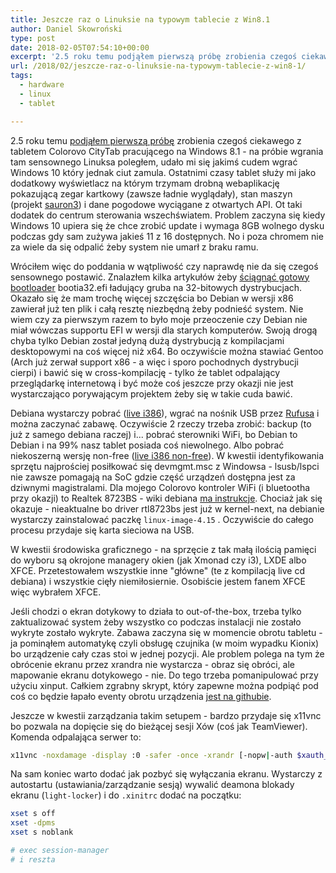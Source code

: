 ```yaml
---
title: Jeszcze raz o Linuksie na typowym tablecie z Win8.1
author: Daniel Skowroński
type: post
date: 2018-02-05T07:54:10+00:00
excerpt: '2.5 roku temu podjąłem pierwszą próbę zrobienia czegoś ciekawego z tabletem Colorovo CityTab pracującego na Windows 8.1 - na próbie wgrania tam sensownego Linuksa poległem, udało mi się jakimś cudem wgrać Windows 10 który jednak ciut zamula. Ostatnimi czasy tablet służy mi jako dodatkowy wyświetlacz na którym trzymam drobną webaplikację pokazującą zegar kartkowy (zawsze ładnie wyglądały), stan maszyn (projekt sauron3) i dane pogodowe wyciągane z otwartych API. Ot taki dodatek do centrum sterowania wszechświatem. Problem zaczyna się kiedy Windows 10 upiera się że chce zrobić update i wymaga 8GB wolnego dysku podczas gdy sam zużywa jakieś 11 z 16 dostępnych. No i poza chromem nie za wiele da się odpalić żeby system nie umarł z braku ramu.'
url: /2018/02/jeszcze-raz-o-linuksie-na-typowym-tablecie-z-win8-1/
tags:
  - hardware
  - linux
  - tablet

---
```

2.5 roku temu [podjąłem pierwszą próbę][1] zrobienia czegoś ciekawego z tabletem Colorovo CityTab pracującego na Windows 8.1 - na próbie wgrania tam sensownego Linuksa poległem, udało mi się jakimś cudem wgrać Windows 10 który jednak ciut zamula. Ostatnimi czasy tablet służy mi jako dodatkowy wyświetlacz na którym trzymam drobną webaplikację pokazującą zegar kartkowy (zawsze ładnie wyglądały), stan maszyn (projekt [sauron3][2]) i dane pogodowe wyciągane z otwartych API. Ot taki dodatek do centrum sterowania wszechświatem. Problem zaczyna się kiedy Windows 10 upiera się że chce zrobić update i wymaga 8GB wolnego dysku podczas gdy sam zużywa jakieś 11 z 16 dostępnych. No i poza chromem nie za wiele da się odpalić żeby system nie umarł z braku ramu.

Wróciłem więc do poddania w wątpliwość czy naprawdę nie da się czegoś sensownego postawić. Znalazłem kilka artykułów żeby [ściągnąć gotowy bootloader][3] bootia32.efi ładujący gruba na 32-bitowych dystrybucjach. Okazało się że mam trochę więcej szczęścia bo Debian w wersji x86 zawierał już ten plik i całą resztę niezbędną żeby podnieść system. Nie wiem czy za pierwszym razem to było moje przeoczenie czy Debian nie miał wówczas supportu EFI w wersji dla starych komputerów. Swoją drogą chyba tylko Debian został jedyną dużą dystrybucją z kompilacjami desktopowymi na coś więcej niż x64. Bo oczywiście można stawiać Gentoo (Arch już zerwał support x86 - a więc i sporo pochodnych dystrybucji cierpi) i bawić się w cross-kompilację - tylko że tablet odpalający przeglądarkę internetową i być może coś jeszcze przy okazji nie jest wystarczająco porywającym projektem żeby się w takie cuda bawić.

Debiana wystarczy pobrać ([live i386][4]), wgrać na nośnik USB przez [Rufusa][5] i można zaczynać zabawę. Oczywiście 2 rzeczy trzeba zrobić: backup (to już z samego debiana raczej) i... pobrać sterowniki WiFi, bo Debian to Debian i na 99% nasz tablet posiada coś niewolnego. Albo pobrać niekoszerną wersję non-free ([live i386 non-free][6]). W kwestii identyfikowania sprzętu najprościej posiłkować się devmgmt.msc z Windowsa - lsusb/lspci nie zawsze pomagają na SoC gdzie część urządzeń dostępna jest za dziwnymi magistralami. Dla mojego Colorovo kontroler WiFi (i bluetootha przy okazji) to Realtek 8723BS - wiki debiana [ma instrukcje][7]. Chociaż jak się okazuje - nieaktualne bo driver rtl8723bs jest już w kernel-next, na debianie wystarczy zainstalować paczkę `linux-image-4.15` . Oczywiście do całego procesu przydaje się karta sieciowa na USB.

W kwestii środowiska graficznego - na sprzęcie z tak małą ilością pamięci do wyboru są okrojone managery okien (jak Xmonad czy i3), LXDE albo XFCE. Przetestowałem wszystkie inne "główne" (te z kompilacją live cd debiana) i wszystkie cięły niemiłosiernie. Osobiście jestem fanem XFCE więc wybrałem XFCE.

Jeśli chodzi o ekran dotykowy to działa to out-of-the-box, trzeba tylko zaktualizować system żeby wszystko co podczas instalacji nie zostało wykryte zostało wykryte. Zabawa zaczyna się w momencie obrotu tabletu - ja pominąłem automatykę czyli obsługę czujnika (w moim wypadku Kionix) bo urządzenie cały czas stoi w jednej pozycji. Ale problem polega na tym że obrócenie ekranu przez xrandra nie wystarcza - obraz się obróci, ale mapowanie ekranu dotykowego - nie. Do tego trzeba pomanipulować przy użyciu xinput. Całkiem zgrabny skrypt, który zapewne można podpiąć pod coś co będzie łapało eventy obrotu urządzenia [jest na githubie][8].

Jeszcze w kwestii zarządzania takim setupem - bardzo przydaje się x11vnc bo pozwala na dopięcie się do bieżącej sesji Xów (coś jak TeamViewer). Komenda odpalająca serwer to:

```bash
x11vnc -noxdamage -display :0 -safer -once -xrandr [-nopw|-auth $xauth_file]
```


Na sam koniec warto dodać jak pozbyć się wyłączania ekranu. Wystarczy z autostartu (ustawiania/zarządzanie sesją) wywalić deamona blokady ekranu (`light-locker`) i do `.xinitrc`  dodać na początku:

```bash
xset s off         
xset -dpms
xset s noblank

# exec session-manager 
# i reszta
```


 [1]: https://blog.dsinf.net/2015/06/uruchamianie-czegokolwiek-poza-windowsem-na-tablecie-typu-win8-1-z-uefi/
 [2]: https://github.com/danielskowronski/sauron3
 [3]: https://askubuntu.com/a/775507
 [4]: https://cdimage.debian.org/debian-cd/current-live/i386/iso-hybrid/
 [5]: https://rufus.akeo.ie
 [6]: https://cdimage.debian.org/images/unofficial/non-free/images-including-firmware/9.3.0-live+nonfree/i386/
 [7]: https://wiki.debian.org/InstallingDebianOn/Lenovo/100S-11IBY/jessie#WiFi
 [8]: https://gist.github.com/mildmojo/48e9025070a2ba40795c